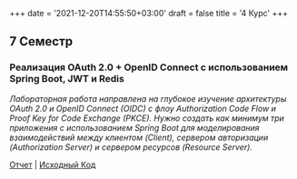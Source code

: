 +++
date = '2021-12-20T14:55:50+03:00'
draft = false
title = '4 Курс'
+++

## 7 Семестр

### Реализация OAuth 2.0 + OpenID Connect с использованием Spring Boot, JWT и Redis

*Лабораторная работа направлена на глубокое изучение архитектуры OAuth 2.0 и OpenID Connect (OIDC) с флоу
Authorization Code Flow и Proof Key for Code Exchange (PKCE). Нужно создать как минимум три приложения с
использованием Spring Boot для моделирования взаимодействий между клиентом (Client), сервером авторизации
(Authorization Server) и сервером ресурсов (Resource Server).*

[Отчет](/posts/prog7) | [Исходный Код](https://github.com/mxschardt/spring-oauth2)